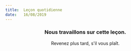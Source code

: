 ```yaml
---
title:  Leçon quotidienne
date:   16/08/2019
---
```


### <center>Nous travaillons sur cette leçon.</center>
<center>Revenez plus tard, s'il vous plaît.</center>